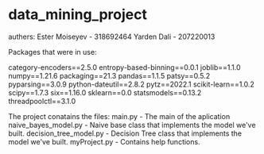 # data_mining_project
authers:
Ester Moiseyev - 318692464
Yarden Dali - 207220013

Packages that were in use:

category-encoders==2.5.0
entropy-based-binning==0.0.1
joblib==1.1.0
numpy==1.21.6
packaging==21.3
pandas==1.1.5
patsy==0.5.2
pyparsing==3.0.9
python-dateutil==2.8.2
pytz==2022.1
scikit-learn==1.0.2
scipy==1.7.3
six==1.16.0
sklearn==0.0
statsmodels==0.13.2
threadpoolctl==3.1.0

The project conatains the files:
main.py - The main of the aplication 
naive_bayes_model.py - Naive base class that implements the model we've built.
decision_tree_model.py - Decision Tree class that implements the model we've built.
myProject.py - Contains help functions.
